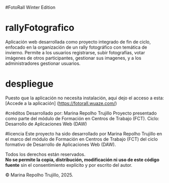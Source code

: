 #FotoRall Winter Edition
# rallyFotografico
Aplicación web desarrollada como proyecto integrado de fin de ciclo, enfocado en la organización de un rally fotográfico con temática de invierno. Permite a los usuarios registrarse, subir fotografías, votar imágenes de otros participantes, gestionar sus imagenes, y a los administradores gestionar usuarios.

# despliegue
Puesto que la aplicación no necesita instalación, aqui dejo el acceso a esta:
[Accede a la aplicación] (https://fotorall.wuaze.com/)

#créditos
Desarrollado por: Marina Repolho Trujillo
Proyecto presentado como parte del módulo de Formación en Centros de Trabajo (FCT).
Ciclo: Desarrollo de Aplicaciones Web (DAW)

#licencia
Este proyecto ha sido desarrollado por Marina Repolho Trujillo en el marco del módulo de Formación en Centros de Trabajo (FCT) del ciclo formativo de Desarrollo de Aplicaciones Web (DAW).

Todos los derechos están reservados.  
**No se permite la copia, distribución, modificación ni uso de este código fuente** sin el consentimiento explícito y por escrito del autor.

© Marina Repolho Trujillo, 2025.
